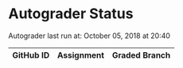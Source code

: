 # Autograder Status
Autograder last run at: October 05, 2018 at 20:40

| GitHub ID | Assignment | Graded Branch |
|-----------|------------|---------------|
